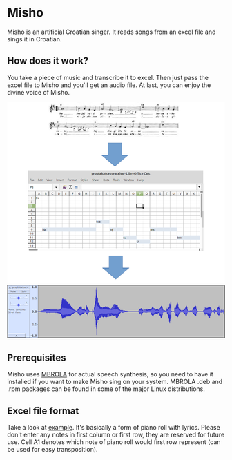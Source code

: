 # Misho

Misho is an artificial Croatian singer. It reads songs from an excel file and sings it in Croatian.

## How does it work?

You take a piece of music and transcribe it to excel. Then just pass the excel file to Misho and you'll get an audio file. At last, you can enjoy the divine voice of Misho.

![Diagram explaining Misho](misho.png)

## Prerequisites

Misho uses [MBROLA](https://github.com/numediart/MBROLA) for actual speech synthesis, so you need to have it installed if you want to make Misho sing on your system.
MBROLA .deb and .rpm packages can be found in some of the major Linux distributions.

## Excel file format

Take a look at [example](example/).
It's basically a form of piano roll with lyrics.
Please don't enter any notes in first column or first row, they are reserved for future use.
Cell A1 denotes which note of piano roll would first row represent (can be used for easy transposition).

